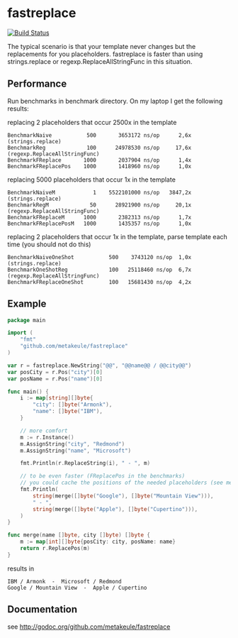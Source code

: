 fastreplace
===========

[![Build Status](https://secure.travis-ci.org/metakeule/fastreplace.png)](http://travis-ci.org/metakeule/fastreplace)

The typical scenario is that your template never changes but the replacements for you placeholders. fastreplace
is faster than using strings.replace or regexp.ReplaceAllStringFunc in this situation.

Performance
-----------

Run benchmarks in benchmark directory.
On my laptop I get the following results:

replacing 2 placeholders that occur 2500x in the template

	BenchmarkNaive	         500	   3653172 ns/op      2,6x (strings.replace)
	BenchmarkReg	         100	  24978530 ns/op     17,6x (regexp.ReplaceAllStringFunc)
	BenchmarkFReplace	    1000	   2037904 ns/op      1,4x
	BenchmarkFReplacePos	1000	   1418960 ns/op      1,0x

replacing 5000 placeholders that occur 1x in the template

	BenchmarkNaiveM		       1	5522101000 ns/op   3847,2x (strings.replace)
	BenchmarkRegM		      50	  28921900 ns/op     20,1x (regexp.ReplaceAllStringFunc)
	BenchmarkFReplaceM	    1000	   2382313 ns/op      1,7x
	BenchmarkFReplacePosM	1000	   1435357 ns/op      1,0x

replacing 2 placeholders that occur 1x in the template, parse template each time (you should not do this)

	BenchmarkNaiveOneShot	        500	   3743120 ns/op  1,0x (strings.replace)
	BenchmarkOneShotReg	            100	  25118460 ns/op  6,7x (regexp.ReplaceAllStringFunc)
	BenchmarkFReplaceOneShot	    100	  15681430 ns/op  4,2x


Example
-------

```go
package main

import (
	"fmt"
	"github.com/metakeule/fastreplace"
)

var r = fastreplace.NewString("@@", "@@name@@ / @@city@@")
var posCity = r.Pos("city")[0]
var posName = r.Pos("name")[0]

func main() {
	i := map[string][]byte{
		"city": []byte("Armonk"),
		"name": []byte("IBM"),
	}

	// more comfort
	m := r.Instance()
	m.AssignString("city", "Redmond")
	m.AssignString("name", "Microsoft")

	fmt.Println(r.ReplaceString(i), " - ", m)

	// to be even faster (FReplacePos in the benchmarks)
	// you could cache the positions of the needed placeholders (see merg func below)
	fmt.Println(
		string(merge([]byte("Google"), []byte("Mountain View"))),
		" - ",
		string(merge([]byte("Apple"), []byte("Cupertino"))),
	)
}

func merge(name []byte, city []byte) []byte {
	m := map[int][]byte{posCity: city, posName: name}
	return r.ReplacePos(m)
}
```

results in

```
IBM / Armonk  -  Microsoft / Redmond
Google / Mountain View  -  Apple / Cupertino
```



Documentation
-------------

see http://godoc.org/github.com/metakeule/fastreplace
